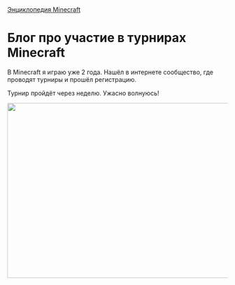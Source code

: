 <html>
    <a href="https://minecraft.fandom.com/ru/wiki/%D0%97%D0%B0%D0%B3%D0%BB%D0%B0%D0%B2%D0%BD%D0%B0%D1%8F_%D1%81%D1%82%D1%80%D0%B0%D0%BD%D0%B8%D1%86%D0%B0">Энциклопедия Minecraft</a>
    <h1>Блог про участие в турнирах Minecraft</h1>
    <p>В Minecraft я играю уже 2 года. Нашёл в интернете сообщество, где проводят турниры и прошёл регистрацию.</p>
    <p>Турнир пройдёт через неделю. Ужасно волнуюсь! </p>
    <img src="https://th.bing.com/th/id/OIP.U36FjLlUIL_Ax0M-je8KUQAAAA?o=7&cb=iwp2rm=3&rs=1&pid=ImgDetMain.png"  width="900px"
 height="400px">
</html>
